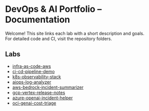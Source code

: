 # DevOps & AI Portfolio – Documentation

Welcome! This site links each lab with a short description and goals.  
For detailed code and CI, visit the repository folders.

## Labs
- [infra-as-code-aws](https://github.com/gabo-devops-ai/gabo-devops-portfolio/tree/main/infra-as-code-aws)
- [ci-cd-pipeline-demo](https://github.com/gabo-devops-ai/gabo-devops-portfolio/tree/main/ci-cd-pipeline-demo)
- [k8s-observability-stack](https://github.com/gabo-devops-ai/gabo-devops-portfolio/tree/main/k8s-observability-stack)
- [aiops-log-analyzer](https://github.com/gabo-devops-ai/gabo-devops-portfolio/tree/main/aiops-log-analyzer)
- [aws-bedrock-incident-summarizer](https://github.com/gabo-devops-ai/gabo-devops-portfolio/tree/main/aws-bedrock-incident-summarizer)
- [gcp-vertex-release-notes](https://github.com/gabo-devops-ai/gabo-devops-portfolio/tree/main/gcp-vertex-release-notes)
- [azure-openai-incident-helper](https://github.com/gabo-devops-ai/gabo-devops-portfolio/tree/main/azure-openai-incident-helper)
- [oci-genai-cost-triage](https://github.com/gabo-devops-ai/gabo-devops-portfolio/tree/main/oci-genai-cost-triage)
